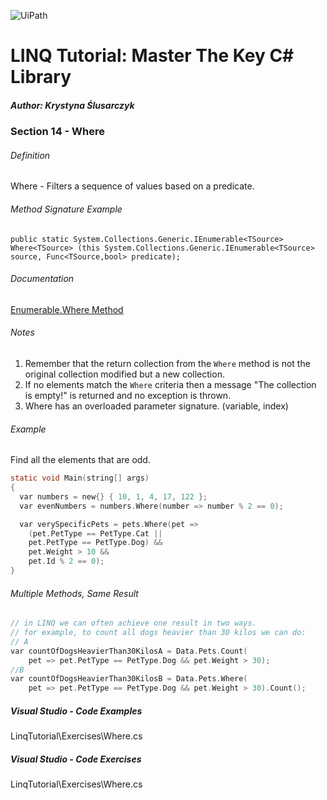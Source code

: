 ![UiPath](https://shonharsh.github.io/curriculum-vitae/Images/GitHub-Banner-CSharp-02.png)

# LINQ Tutorial: Master The Key C# Library

##### Author: Krystyna Ślusarczyk

### Section 14 - Where

###### Definition
Where - Filters a sequence of values based on a predicate.

###### Method Signature Example
`public static System.Collections.Generic.IEnumerable<TSource> Where<TSource> (this System.Collections.Generic.IEnumerable<TSource> source, Func<TSource,bool> predicate);`

###### Documentation
[Enumerable.Where Method](https://learn.microsoft.com/en-us/dotnet/api/system.linq.enumerable.where)

###### Notes
1. Remember that the return collection from the `Where` method is not the original collection modified but a new collection.
2. If no elements match the `Where` criteria then a message "The collection is empty!" is returned and no exception is thrown.
3. Where has an overloaded parameter signature. (variable, index)

###### Example
Find all the elements that are odd.

```c
static void Main(string[] args)
{
  var numbers = new{} { 10, 1, 4, 17, 122 };
  var evenNumbers = numbers.Where(number => number % 2 == 0);

  var verySpecificPets = pets.Where(pet =>
    (pet.PetType == PetType.Cat ||
    pet.PetType == PetType.Dog) &&
    pet.Weight > 10 &&
    pet.Id % 2 == 0);
}
```

###### Multiple Methods, Same Result
```c
// in LINQ we can often achieve one result in two ways.
// for example, to count all dogs heavier than 30 kilos we can do:
// A
var countOfDogsHeavierThan30KilosA = Data.Pets.Count(
    pet => pet.PetType == PetType.Dog && pet.Weight > 30);
//B
var countOfDogsHeavierThan30KilosB = Data.Pets.Where(
    pet => pet.PetType == PetType.Dog && pet.Weight > 30).Count();
```

##### Visual Studio - Code Examples

LinqTutorial\Exercises\Where.cs

##### Visual Studio - Code Exercises

LinqTutorial\Exercises\Where.cs
